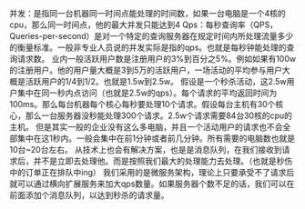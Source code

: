 并发：是指同一台机器同一时间点能处理的时间数，如果一台电脑是一个4核的cpu，那么同一时间点，他的最大并发只能达到4
Qps：每秒查询率（QPS，Queries-per-second）是对一个特定的查询服务器在规定时间内所处理流量多少的衡量标准。一般非专业人员说的并发实际是指的qps。也就是每秒钟能处理的查询请求数。
业内一般活跃用户数是注册用户的3%到百分之5%。例如如果有100w的注册用户。他的用户量大概是3到5万的活跃用户，一场活动的平均参与用户大概是活跃用户的1/4到1/2。也就是1.5w到2.5w。
假设是一个秒杀活动，这2.5w用户集中在同一秒内点访问（也就是2.5w的qps）。每个请求的平均返回时间为100ms。那么每台机器每个核心每秒要处理10个请求。假设每台主机有30个核心，那么一台服务器没秒能处理300个请求。2.5w个请求需要84台30核的cpu的主机。
但是其实一般的企业没有这么多电脑，并且一个活动用户的请求也不会全部集中在这1秒内。一般会集中在前1分钟或者前几分钟。所有需要的电脑数也就是10台~20台左右。
从技术上也会有解决方案，也是是消息队列，在我们接收到请求后，并不是立即去处理他。而是按照我们最大的处理能力去处理。（也就是秒伤中的订单正在排队中ing）
我们采用的是微服务架构，理论上只要承受不了请求后就可以通过横向扩展服务来加大qps数量。如果服务器个数不足的话，我们可以在前面添加个消息队列，以达到秒杀的请求量。
